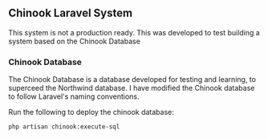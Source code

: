 ## Chinook Laravel System 

This system is not a production ready. This was developed to test building a system based on the Chinook Database

### Chinook Database

The Chinook Database is a database developed for testing and learning, to superceed the Northwind database. I have modified the Chinook database to follow Laravel's naming conventions.

Run the following to deploy the chinook database: 

`php artisan chinook:execute-sql`

